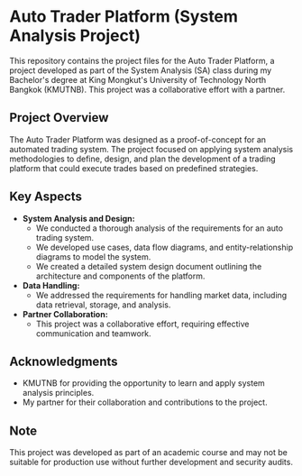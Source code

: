 # Auto Trader Platform (System Analysis Project)

This repository contains the project files for the Auto Trader Platform, a project developed as part of the System Analysis (SA) class during my Bachelor's degree at King Mongkut's University of Technology North Bangkok (KMUTNB). This project was a collaborative effort with a partner.

## Project Overview

The Auto Trader Platform was designed as a proof-of-concept for an automated trading system. The project focused on applying system analysis methodologies to define, design, and plan the development of a trading platform that could execute trades based on predefined strategies.

## Key Aspects

* **System Analysis and Design:**
    * We conducted a thorough analysis of the requirements for an auto trading system.
    * We developed use cases, data flow diagrams, and entity-relationship diagrams to model the system.
    * We created a detailed system design document outlining the architecture and components of the platform.
* **Data Handling:**
    * We addressed the requirements for handling market data, including data retrieval, storage, and analysis.
* **Partner Collaboration:**
    * This project was a collaborative effort, requiring effective communication and teamwork.

## Acknowledgments

* KMUTNB for providing the opportunity to learn and apply system analysis principles.
* My partner for their collaboration and contributions to the project.

## Note

This project was developed as part of an academic course and may not be suitable for production use without further development and security audits.
